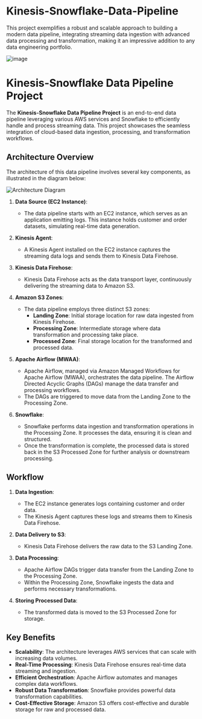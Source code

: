 # Kinesis-Snowflake-Data-Pipeline

This project exemplifies a robust and scalable approach to building a modern data pipeline, integrating streaming data ingestion with advanced data processing and transformation, making it an impressive addition to any data engineering portfolio.

![image](https://github.com/harshp777/Kinesis-Snowflake-Data-Pipeline/assets/58933098/67b966e2-f2e3-4623-8a42-38dc811d0560)


# Kinesis-Snowflake Data Pipeline Project

The **Kinesis-Snowflake Data Pipeline Project** is an end-to-end data pipeline leveraging various AWS services and Snowflake to efficiently handle and process streaming data. This project showcases the seamless integration of cloud-based data ingestion, processing, and transformation workflows.

## Architecture Overview

The architecture of this data pipeline involves several key components, as illustrated in the diagram below:

![Architecture Diagram](assets/img/portfolio_pic2.jfif)

1. **Data Source (EC2 Instance)**:
   - The data pipeline starts with an EC2 instance, which serves as an application emitting logs. This instance holds customer and order datasets, simulating real-time data generation.

2. **Kinesis Agent**:
   - A Kinesis Agent installed on the EC2 instance captures the streaming data logs and sends them to Kinesis Data Firehose.

3. **Kinesis Data Firehose**:
   - Kinesis Data Firehose acts as the data transport layer, continuously delivering the streaming data to Amazon S3.

4. **Amazon S3 Zones**:
   - The data pipeline employs three distinct S3 zones:
     - **Landing Zone**: Initial storage location for raw data ingested from Kinesis Firehose.
     - **Processing Zone**: Intermediate storage where data transformation and processing take place.
     - **Processed Zone**: Final storage location for the transformed and processed data.

5. **Apache Airflow (MWAA)**:
   - Apache Airflow, managed via Amazon Managed Workflows for Apache Airflow (MWAA), orchestrates the data pipeline. The Airflow Directed Acyclic Graphs (DAGs) manage the data transfer and processing workflows.
   - The DAGs are triggered to move data from the Landing Zone to the Processing Zone.

6. **Snowflake**:
   - Snowflake performs data ingestion and transformation operations in the Processing Zone. It processes the data, ensuring it is clean and structured.
   - Once the transformation is complete, the processed data is stored back in the S3 Processed Zone for further analysis or downstream processing.

## Workflow

1. **Data Ingestion**:
   - The EC2 instance generates logs containing customer and order data.
   - The Kinesis Agent captures these logs and streams them to Kinesis Data Firehose.

2. **Data Delivery to S3**:
   - Kinesis Data Firehose delivers the raw data to the S3 Landing Zone.

3. **Data Processing**:
   - Apache Airflow DAGs trigger data transfer from the Landing Zone to the Processing Zone.
   - Within the Processing Zone, Snowflake ingests the data and performs necessary transformations.

4. **Storing Processed Data**:
   - The transformed data is moved to the S3 Processed Zone for storage.

## Key Benefits

- **Scalability**: The architecture leverages AWS services that can scale with increasing data volumes.
- **Real-Time Processing**: Kinesis Data Firehose ensures real-time data streaming and ingestion.
- **Efficient Orchestration**: Apache Airflow automates and manages complex data workflows.
- **Robust Data Transformation**: Snowflake provides powerful data transformation capabilities.
- **Cost-Effective Storage**: Amazon S3 offers cost-effective and durable storage for raw and processed data.




